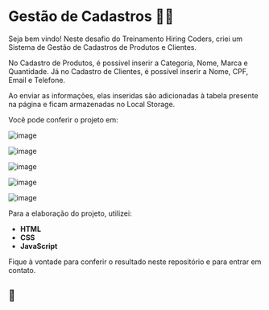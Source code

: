 # Gestão de Cadastros :shopping_cart::man:

Seja bem vindo! Neste desafio do Treinamento Hiring Coders, criei um Sistema de Gestão de Cadastros de Produtos e Clientes. 

No Cadastro de Produtos, é possível inserir a Categoria, Nome, Marca e Quantidade. Já no Cadastro de Clientes, é possível inserir a Nome, CPF, Email e Telefone.

Ao enviar as informações, elas inseridas são adicionadas à tabela presente na página e ficam armazenadas no Local Storage.

Você pode conferir o projeto em: 

![image](https://user-images.githubusercontent.com/82124316/126702667-c824c763-8129-4197-8929-9293af472270.png)

![image](https://user-images.githubusercontent.com/82124316/126702933-a447c4ca-bec7-4082-8b22-30991eac0527.png)

![image](https://user-images.githubusercontent.com/82124316/126705746-824fa7ad-7637-4d56-8892-6717ecdc48ef.png)

![image](https://user-images.githubusercontent.com/82124316/126705786-a39fa75f-40c6-413e-a79c-29e4d5f2e258.png)

![image](https://user-images.githubusercontent.com/82124316/126706143-d0fcbafe-21f1-4620-9bb9-3f70ee438fbd.png)

Para a elaboração do projeto, utilizei:

- **HTML**
- **CSS**
- **JavaScript**

Fique à vontade para conferir o resultado neste repositório e para entrar em contato.

## 🚀

